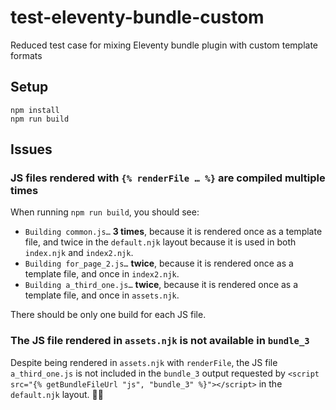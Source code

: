# test-eleventy-bundle-custom

Reduced test case for mixing Eleventy bundle plugin with custom template formats

## Setup

```
npm install
npm run build
```

## Issues

### JS files rendered with `{% renderFile … %}` are compiled multiple times

When running `npm run build`, you should see:
- `Building common.js…` **3 times**, because it is rendered once as a template file, and twice in the `default.njk` layout because it is used in both `index.njk` and `index2.njk`.
- `Building for_page_2.js…` **twice**, because it is rendered once as a template file, and once in `index2.njk`.
- `Building a_third_one.js…` **twice**, because it is rendered once as a template file, and once in `assets.njk`.

There should be only one build for each JS file.

### The JS file rendered in `assets.njk` is not available in `bundle_3`

Despite being rendered in `assets.njk` with `renderFile`, the JS file `a_third_one.js` is not included in the `bundle_3` output requested by `<script src="{% getBundleFileUrl "js", "bundle_3" %}"></script>` in the `default.njk` layout. 🤷‍♂️
